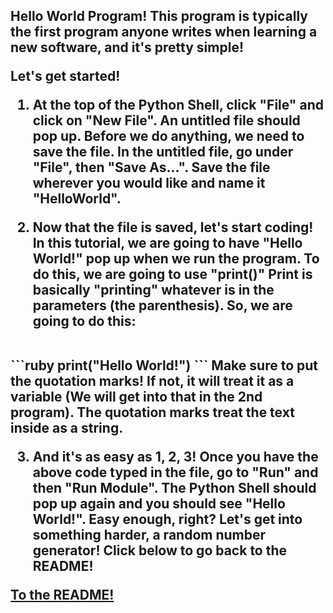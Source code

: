 <h2>Hello World Program!
<body>
This program is typically the first program anyone writes when learning a new software, and it's pretty simple!

Let's get started!

1) At the top of the Python Shell, click "File" and click on "New File". An untitled file should pop up. Before we do anything, we need to save the file. In the untitled file, go under "File", then "Save As...". Save the file wherever you would like and name it "HelloWorld".

2) Now that the file is saved, let's start coding! In this tutorial, we are going to have "Hello World!" pop up when we run the program. To do this, we are going to use "print()" Print is basically "printing" whatever is in the parameters (the parenthesis). So, we are going to do this:
<br>
```ruby
print("Hello World!")
```
Make sure to put the quotation marks! If not, it will treat it as a variable (We will get into that in the 2nd program). The quotation marks treat the text inside as a string.

3) And it's as easy as 1, 2, 3! Once you have the above code typed in the file, go to "Run" and then "Run Module". The Python Shell should pop up again and you should see "Hello World!". Easy enough, right? Let's get into something harder, a random number generator! Click below to go back to the README!

[To the README!](README.md)
